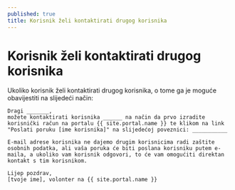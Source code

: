 ```yaml
---
published: true
title: Korisnik želi kontaktirati drugog korisnika
---
```


# Korisnik želi kontaktirati drugog korisnika

Ukoliko korisnik želi kontaktirati drugog korisnika, o tome ga je moguće obavijestiti na slijedeći način:

```
Dragi _______,
možete kontaktirati korisnika ______ na način da prvo izradite korisnički račun na portalu {{ site.portal.name }} te klikom na link "Poslati poruku [ime korisnika]" na slijedećoj poveznici: ___________

E-mail adrese korisnika ne dajemo drugim korisnicima radi zaštite osobnih podatka, ali vaša poruka će biti poslana korisniku putem e-maila, a ukoliko vam korisnik odgovori, to će vam omogućiti direktan kontakt s tim korisnikom.

Lijep pozdrav,
[tvoje ime], volonter na {{ site.portal.name }}
```
